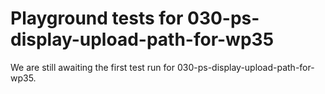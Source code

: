 # Playground tests for 030-ps-display-upload-path-for-wp35
We are still awaiting the first test run for 030-ps-display-upload-path-for-wp35.
